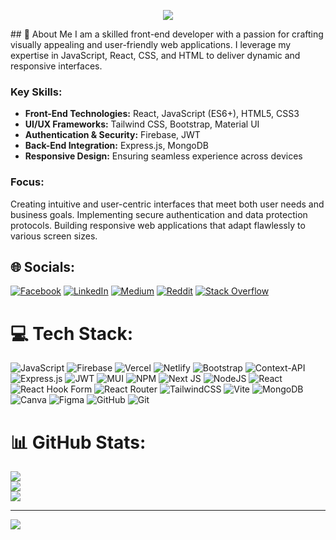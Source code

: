<!-- ![](https://i.ibb.co/GtsfW32/github-header-image-1.png) -->
<p align="center">
  <img src="https://i.ibb.co/GtsfW32/github-header-image-1.png" />
</p>
## 🚀 About Me
I am a skilled front-end developer with a passion for crafting visually appealing and user-friendly web applications. I leverage my expertise in JavaScript, React, CSS, and HTML to deliver dynamic and responsive interfaces.

### Key Skills:

- **Front-End Technologies:** React, JavaScript (ES6+), HTML5, CSS3 <br />
- **UI/UX Frameworks:** Tailwind CSS, Bootstrap, Material UI <br />
- **Authentication & Security:** Firebase, JWT <br />
- **Back-End Integration:** Express.js, MongoDB <br />
- **Responsive Design:** Ensuring seamless experience across devices

### Focus:

Creating intuitive and user-centric interfaces that meet both user needs and business goals.
Implementing secure authentication and data protection protocols.
Building responsive web applications that adapt flawlessly to various screen sizes.






## 🌐 Socials:
[![Facebook](https://img.shields.io/badge/Facebook-%231877F2.svg?logo=Facebook&logoColor=white)](https://facebook.com/adnan056) [![LinkedIn](https://img.shields.io/badge/LinkedIn-%230077B5.svg?logo=linkedin&logoColor=white)](https://linkedin.com/in/arifadnan05) [![Medium](https://img.shields.io/badge/Medium-12100E?logo=medium&logoColor=white)](https://medium.com/@arifadnan05) [![Reddit](https://img.shields.io/badge/Reddit-%23FF4500.svg?logo=Reddit&logoColor=white)](https://reddit.com/user/arif_adnan) [![Stack Overflow](https://img.shields.io/badge/-Stackoverflow-FE7A16?logo=stack-overflow&logoColor=white)](https://stackoverflow.com/users/19383079) 

# 💻 Tech Stack:
![JavaScript](https://img.shields.io/badge/javascript-%23323330.svg?style=for-the-badge&logo=javascript&logoColor=%23F7DF1E) ![Firebase](https://img.shields.io/badge/firebase-%23039BE5.svg?style=for-the-badge&logo=firebase) ![Vercel](https://img.shields.io/badge/vercel-%23000000.svg?style=for-the-badge&logo=vercel&logoColor=white) ![Netlify](https://img.shields.io/badge/netlify-%23000000.svg?style=for-the-badge&logo=netlify&logoColor=#00C7B7) ![Bootstrap](https://img.shields.io/badge/bootstrap-%238511FA.svg?style=for-the-badge&logo=bootstrap&logoColor=white) ![Context-API](https://img.shields.io/badge/Context--Api-000000?style=for-the-badge&logo=react) ![Express.js](https://img.shields.io/badge/express.js-%23404d59.svg?style=for-the-badge&logo=express&logoColor=%2361DAFB) ![JWT](https://img.shields.io/badge/JWT-black?style=for-the-badge&logo=JSON%20web%20tokens) ![MUI](https://img.shields.io/badge/MUI-%230081CB.svg?style=for-the-badge&logo=mui&logoColor=white) ![NPM](https://img.shields.io/badge/NPM-%23CB3837.svg?style=for-the-badge&logo=npm&logoColor=white) ![Next JS](https://img.shields.io/badge/Next-black?style=for-the-badge&logo=next.js&logoColor=white) ![NodeJS](https://img.shields.io/badge/node.js-6DA55F?style=for-the-badge&logo=node.js&logoColor=white) ![React](https://img.shields.io/badge/react-%2320232a.svg?style=for-the-badge&logo=react&logoColor=%2361DAFB) ![React Hook Form](https://img.shields.io/badge/React%20Hook%20Form-%23EC5990.svg?style=for-the-badge&logo=reacthookform&logoColor=white) ![React Router](https://img.shields.io/badge/React_Router-CA4245?style=for-the-badge&logo=react-router&logoColor=white) ![TailwindCSS](https://img.shields.io/badge/tailwindcss-%2338B2AC.svg?style=for-the-badge&logo=tailwind-css&logoColor=white) ![Vite](https://img.shields.io/badge/vite-%23646CFF.svg?style=for-the-badge&logo=vite&logoColor=white) ![MongoDB](https://img.shields.io/badge/MongoDB-%234ea94b.svg?style=for-the-badge&logo=mongodb&logoColor=white) ![Canva](https://img.shields.io/badge/Canva-%2300C4CC.svg?style=for-the-badge&logo=Canva&logoColor=white) ![Figma](https://img.shields.io/badge/figma-%23F24E1E.svg?style=for-the-badge&logo=figma&logoColor=white) ![GitHub](https://img.shields.io/badge/github-%23121011.svg?style=for-the-badge&logo=github&logoColor=white) ![Git](https://img.shields.io/badge/git-%23F05033.svg?style=for-the-badge&logo=git&logoColor=white)
# 📊 GitHub Stats:
![](https://github-readme-stats.vercel.app/api?username=arifadnan05&theme=react&hide_border=false&include_all_commits=true&count_private=true)<br/>
![](https://github-readme-streak-stats.herokuapp.com/?user=arifadnan05&theme=react&hide_border=false)<br/>
![](https://github-readme-stats.vercel.app/api/top-langs/?username=arifadnan05&theme=react&hide_border=false&include_all_commits=true&count_private=true&layout=compact)

---
[![](https://visitcount.itsvg.in/api?id=arifadnan05&icon=0&color=0)](https://visitcount.itsvg.in)

<!-- Proudly created with GPRM ( https://gprm.itsvg.in ) -->
